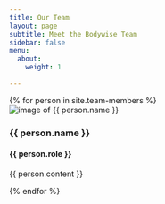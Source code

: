 ```yaml
---
title: Our Team
layout: page
subtitle: Meet the Bodywise Team
sidebar: false
menu:
  about:
    weight: 1

---
```


<div id="team-members">
  {% for person in site.team-members %}
  <div class="member-info">
    <img class="member-img" src="{{ person.image }}" title="{{ person.name }} | Bodywise Physical Therapy" alt="image of {{ person.name }}">
    <h3 class="member-name">{{ person.name }}</h3>
    <h4 class="member-role">{{ person.role }}</h4>
    <p class="member-bio">{{ person.content }}</p>
  </div>
  {% endfor %}
</div>
